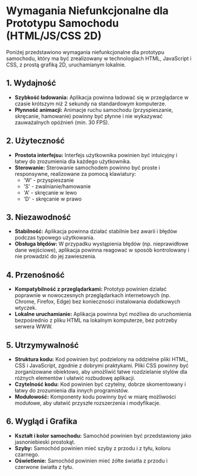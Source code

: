 # Wymagania Niefunkcjonalne dla Prototypu Samochodu (HTML/JS/CSS 2D)

Poniżej przedstawiono wymagania niefunkcjonalne dla prototypu samochodu, który ma być zrealizowany w technologiach HTML, JavaScript i CSS, z prostą grafiką 2D, uruchamianym lokalnie.

## 1. Wydajność

*   **Szybkość ładowania:** Aplikacja powinna ładować się w przeglądarce w czasie krótszym niż 2 sekundy na standardowym komputerze.
*   **Płynność animacji:** Animacje ruchu samochodu (przyspieszanie, skręcanie, hamowanie) powinny być płynne i nie wykazywać zauważalnych opóźnień (min. 30 FPS).

## 2. Użyteczność

*   **Prostota interfejsu:** Interfejs użytkownika powinien być intuicyjny i łatwy do zrozumienia dla każdego użytkownika.
*   **Sterowanie:** Sterowanie samochodem powinno być proste i responsywne, realizowane za pomocą klawiatury:
    *   'W' - przyspieszanie
    *   'S' - zwalnianie/hamowanie
    *   'A' - skręcanie w lewo
    *   'D' - skręcanie w prawo

## 3. Niezawodność

*   **Stabilność:** Aplikacja powinna działać stabilnie bez awarii i błędów podczas typowego użytkowania.
*   **Obsługa błędów:** W przypadku wystąpienia błędów (np. nieprawidłowe dane wejściowe), aplikacja powinna reagować w sposób kontrolowany i nie prowadzić do jej zawieszenia.

## 4. Przenośność

*   **Kompatybilność z przeglądarkami:** Prototyp powinien działać poprawnie w nowoczesnych przeglądarkach internetowych (np. Chrome, Firefox, Edge) bez konieczności instalowania dodatkowych wtyczek.
*   **Lokalne uruchamianie:** Aplikacja powinna być możliwa do uruchomienia bezpośrednio z pliku HTML na lokalnym komputerze, bez potrzeby serwera WWW.

## 5. Utrzymywalność

*   **Struktura kodu:** Kod powinien być podzielony na oddzielne pliki HTML, CSS i JavaScript, zgodnie z dobrymi praktykami. Pliki CSS powinny być zorganizowane obiektowo, aby umożliwić łatwe rozdzielanie stylów dla różnych elementów i ułatwić rozbudowę aplikacji.
*   **Czytelność kodu:** Kod powinien być czytelny, dobrze skomentowany i łatwy do zrozumienia dla innych programistów.
*   **Modułowość:** Komponenty kodu powinny być w miarę możliwości modułowe, aby ułatwić przyszłe rozszerzenia i modyfikacje.

## 6. Wygląd i Grafika

*   **Kształt i kolor samochodu:** Samochód powinien być przedstawiony jako jasnoniebieski prostokąt.
*   **Szyby:** Samochód powinien mieć szyby z przodu i z tyłu, koloru czarnego.
*   **Oświetlenie:** Samochód powinien mieć żółte światła z przodu i czerwone światła z tyłu.